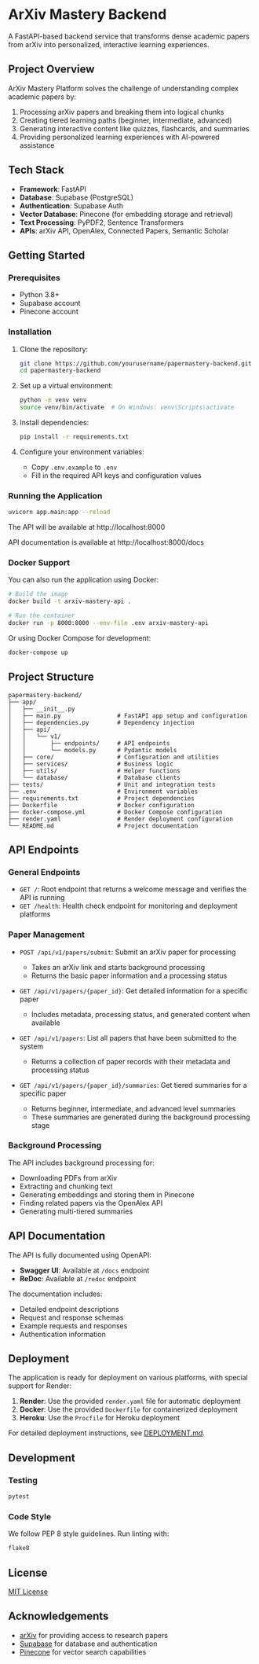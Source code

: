# ArXiv Mastery Backend

A FastAPI-based backend service that transforms dense academic papers from arXiv into personalized, interactive learning experiences.

## Project Overview

ArXiv Mastery Platform solves the challenge of understanding complex academic papers by:

1. Processing arXiv papers and breaking them into logical chunks
2. Creating tiered learning paths (beginner, intermediate, advanced)
3. Generating interactive content like quizzes, flashcards, and summaries
4. Providing personalized learning experiences with AI-powered assistance

## Tech Stack

- **Framework**: FastAPI
- **Database**: Supabase (PostgreSQL)
- **Authentication**: Supabase Auth
- **Vector Database**: Pinecone (for embedding storage and retrieval)
- **Text Processing**: PyPDF2, Sentence Transformers
- **APIs**: arXiv API, OpenAlex, Connected Papers, Semantic Scholar

## Getting Started

### Prerequisites

- Python 3.8+
- Supabase account
- Pinecone account

### Installation

1. Clone the repository:
   ```bash
   git clone https://github.com/yourusername/papermastery-backend.git
   cd papermastery-backend
   ```

2. Set up a virtual environment:
   ```bash
   python -m venv venv
   source venv/bin/activate  # On Windows: venv\Scripts\activate
   ```

3. Install dependencies:
   ```bash
   pip install -r requirements.txt
   ```

4. Configure your environment variables:
   - Copy `.env.example` to `.env`
   - Fill in the required API keys and configuration values

### Running the Application

```bash
uvicorn app.main:app --reload
```

The API will be available at http://localhost:8000

API documentation is available at http://localhost:8000/docs

### Docker Support

You can also run the application using Docker:

```bash
# Build the image
docker build -t arxiv-mastery-api .

# Run the container
docker run -p 8000:8000 --env-file .env arxiv-mastery-api
```

Or using Docker Compose for development:

```bash
docker-compose up
```

## Project Structure

```
papermastery-backend/
├── app/
│   ├── __init__.py
│   ├── main.py                # FastAPI app setup and configuration
│   ├── dependencies.py        # Dependency injection
│   ├── api/
│   │   └── v1/
│   │       ├── endpoints/     # API endpoints
│   │       └── models.py      # Pydantic models
│   ├── core/                  # Configuration and utilities
│   ├── services/              # Business logic
│   ├── utils/                 # Helper functions
│   └── database/              # Database clients
├── tests/                     # Unit and integration tests
├── .env                       # Environment variables
├── requirements.txt           # Project dependencies
├── Dockerfile                 # Docker configuration
├── docker-compose.yml         # Docker Compose configuration
├── render.yaml                # Render deployment configuration
└── README.md                  # Project documentation
```

## API Endpoints

### General Endpoints

- `GET /`: Root endpoint that returns a welcome message and verifies the API is running
- `GET /health`: Health check endpoint for monitoring and deployment platforms

### Paper Management

- `POST /api/v1/papers/submit`: Submit an arXiv paper for processing
  - Takes an arXiv link and starts background processing
  - Returns the basic paper information and a processing status
  
- `GET /api/v1/papers/{paper_id}`: Get detailed information for a specific paper
  - Includes metadata, processing status, and generated content when available
  
- `GET /api/v1/papers`: List all papers that have been submitted to the system
  - Returns a collection of paper records with their metadata and processing status
  
- `GET /api/v1/papers/{paper_id}/summaries`: Get tiered summaries for a specific paper
  - Returns beginner, intermediate, and advanced level summaries
  - These summaries are generated during the background processing stage

### Background Processing

The API includes background processing for:
- Downloading PDFs from arXiv
- Extracting and chunking text
- Generating embeddings and storing them in Pinecone
- Finding related papers via the OpenAlex API
- Generating multi-tiered summaries

## API Documentation

The API is fully documented using OpenAPI:

- **Swagger UI**: Available at `/docs` endpoint
- **ReDoc**: Available at `/redoc` endpoint

The documentation includes:
- Detailed endpoint descriptions
- Request and response schemas
- Example requests and responses
- Authentication information

## Deployment

The application is ready for deployment on various platforms, with special support for Render:

1. **Render**: Use the provided `render.yaml` file for automatic deployment
2. **Docker**: Use the provided `Dockerfile` for containerized deployment
3. **Heroku**: Use the `Procfile` for Heroku deployment

For detailed deployment instructions, see [DEPLOYMENT.md](DEPLOYMENT.md).

## Development

### Testing

```bash
pytest
```

### Code Style

We follow PEP 8 style guidelines. Run linting with:

```bash
flake8
```

## License

[MIT License](LICENSE)

## Acknowledgements

- [arXiv](https://arxiv.org/) for providing access to research papers
- [Supabase](https://supabase.io/) for database and authentication
- [Pinecone](https://www.pinecone.io/) for vector search capabilities 